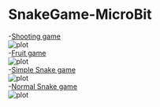 # SnakeGame-MicroBit

-[Shooting game](https://github.com/Chrischrislch/SnakeGame-MicroBit/blob/main/microbit-ShootingGame.hex)
<br>
![plot](https://github.com/Chrischrislch/SnakeGame-MicroBit/blob/main/shooting.gif)
<br>
-[Fruit game](https://github.com/Chrischrislch/SnakeGame-MicroBit/blob/main/microbit-fruit-game.hex)
<br>
![plot](https://github.com/Chrischrislch/SnakeGame-MicroBit/blob/main/Fruit%20game.gif)
<br>
-[Simple Snake game](https://github.com/Chrischrislch/SnakeGame-MicroBit/blob/main/microbit-snake-game.hex)
<br>
![plot](https://github.com/Chrischrislch/SnakeGame-MicroBit/blob/main/simple%20snake%20game.gif)
<br>
-[Normal Snake game](https://github.com/Chrischrislch/SnakeGame-MicroBit/blob/main/microbit-snakeKing.hex)
<br>
![plot](https://github.com/Chrischrislch/SnakeGame-MicroBit/blob/main/normal%20snake.gif)
